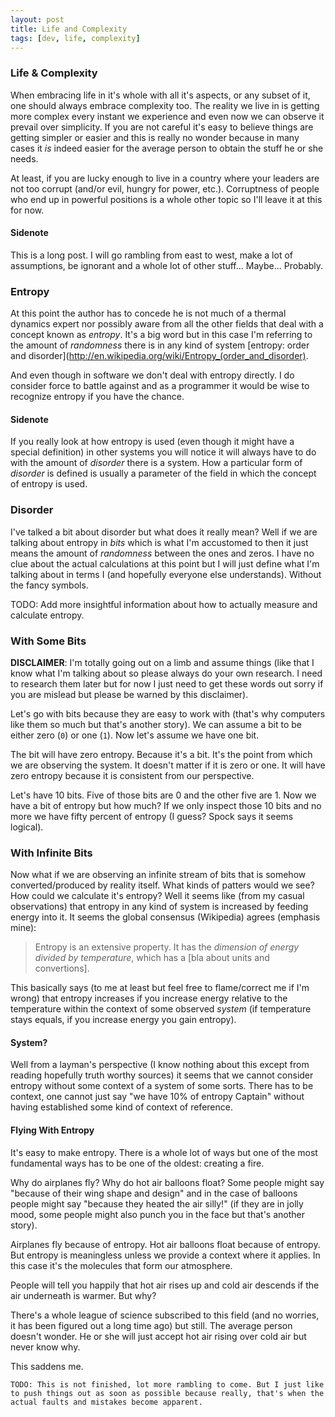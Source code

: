 ```yaml
---
layout: post
title: Life and Complexity
tags: [dev, life, complexity]
---
```

### Life & Complexity
When embracing life in it's whole with all it's aspects, or any subset of it, one should always embrace complexity too. The reality we live in is getting more complex every instant we experience and even now we can observe it prevail over simplicity. If you are not careful it's easy to believe things are getting simpler or easier and this is really no wonder because in many cases it _is_ indeed easier for the average person to obtain the stuff he or she needs. 

At least, if you are lucky enough to live in a country where your leaders are not too corrupt (and/or evil, hungry for power, etc.). Corruptness of people who end up in powerful positions is a whole other topic so I'll leave it at this for now.

#### Sidenote
This is a long post. I will go rambling from east to west, make a lot of assumptions, be ignorant and a whole lot of other stuff... Maybe... Probably.

### Entropy
At this point the author has to concede he is not much of a thermal dynamics expert nor possibly aware from all the other fields that deal with a concept known as _entropy_. It's a big word but in this case I'm referring to the amount of _randomness_ there is in any kind of system [entropy: order and disorder](http://en.wikipedia.org/wiki/Entropy_(order_and_disorder).

And even though in software we don't deal with entropy directly. I do consider force to battle against and as a programmer it would be wise to recognize entropy if you have the chance.

#### Sidenote
If you really look at how entropy is used (even though it might have a special definition) in other systems you will notice it will always have to do with the amount of _disorder_ there is a system. How a particular form of _disorder_ is defined is usually a parameter of the field in which the concept of entropy is used.

### Disorder
I've talked a bit about disorder but what does it really mean? Well if we are talking about entropy in _bits_ which is what I'm accustomed to then it just means the amount of _randomness_ between the ones and zeros. I have no clue about the actual calculations at this point but I will just define what I'm talking about in terms I (and hopefully everyone else understands). Without the fancy symbols.

TODO: Add more insightful information about how to actually measure and calculate entropy.

### With Some Bits
__DISCLAIMER__: I'm totally going out on a limb and assume things (like that I know what I'm talking about so please always do your own research. I need to research them later but for now I just need to get these words out sorry if you are mislead but please be warned by this disclaimer).

Let's go with bits because they are easy to work with (that's why computers like them so much but that's another story). We can assume a bit to be either zero (<code>0</code>) or one (<code>1</code>). Now let's assume we have one bit.

The bit will have zero entropy. Because it's a bit. It's the point from which we are observing the system. It doesn't matter if it is zero or one. It will have zero entropy because it is consistent from our perspective.

Let's have 10 bits. Five of those bits are 0 and the other five are 1. Now we have a bit of entropy but how much? If we only inspect those 10 bits and no more we have fifty percent of entropy (I guess? Spock says it seems logical). 

### With Infinite Bits
Now what if we are observing an infinite stream of bits that is somehow converted/produced by reality itself. What kinds of patters would we see? How could we calculate it's entropy? Well it seems like (from my casual observations) that entropy in any kind of system is increased by feeding energy into it. It seems the global consensus (Wikipedia) agrees (emphasis mine):

> Entropy is an extensive property. It has the _dimension of energy divided by temperature_, which has a [bla about units and convertions].

This basically says (to me at least but feel free to flame/correct me if I'm wrong) that entropy increases if you increase energy relative to the temperature within the context of some observed _system_ (if temperature stays equals, if you increase energy you gain entropy).

#### System?
Well from a layman's perspective (I know nothing about this except from reading hopefully truth worthy sources) it seems that we cannot consider entropy without some context of a system of some sorts. There has to be context, one cannot just say "we have 10% of entropy Captain" without having established some kind of context of reference.

#### Flying With Entropy
It's easy to make entropy. There is a whole lot of ways but one of the most fundamental ways has to be one of the oldest: creating a fire.

Why do airplanes fly? Why do hot air balloons float? Some people might say "because of their wing shape and design" and in the case of balloons people might say "because they heated the air silly!" (if they are in jolly mood, some people might also punch you in the face but that's another story).

Airplanes fly because of entropy. Hot air balloons float because of entropy. But entropy is meaningless unless we provide a context where it applies. In this case it's the molecules that form our atmosphere.

People will tell you happily that hot air rises up and cold air descends if the air underneath is warmer. But why? 

There's a whole league of science subscribed to this field (and no worries, it has been figured out a long time ago) but still. The average person doesn't wonder. He or she will just accept hot air rising over cold air but never know why. 

This saddens me. 


	TODO: This is not finished, lot more rambling to come. But I just like 
	to push things out as soon as possible because really, that's when the 
	actual faults and mistakes become apparent.